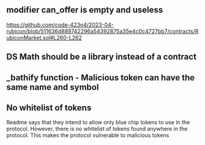 ## modifier can_offer is empty and useless 
https://github.com/code-423n4/2023-04-rubicon/blob/511636d889742296a54392875a35e4c0c4727bb7/contracts/RubiconMarket.sol#L260-L262

## DS Math should be a library instead of a contract 

## _bathify function - Malicious token can have the same name and symbol


## No whitelist of tokens
Readme says that they intend to allow only blue chip tokens to use in the protocol. However, there is no whitelist of tokens found anywhere in the protocol. This makes the protocol vulnerable to malicious tokens